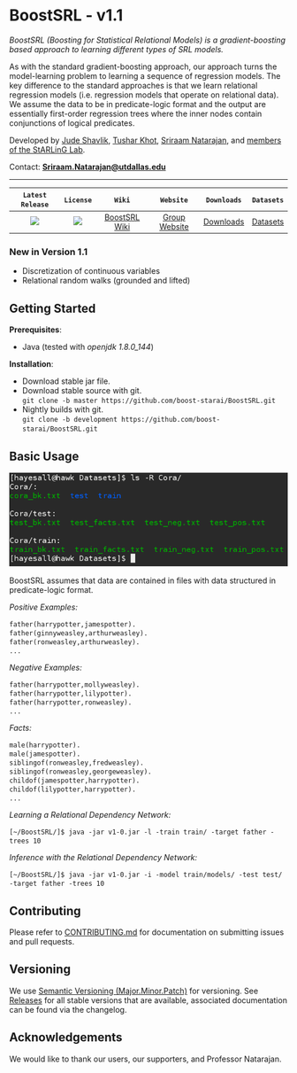 # BoostSRL - v1.1

*BoostSRL (Boosting for Statistical Relational Models) is a gradient-boosting based approach to learning different types of SRL models.*

As with the standard gradient-boosting approach, our approach turns the model-learning problem to learning a sequence of regression models. The key difference to the standard approaches is that we learn relational regression models (i.e. regression models that operate on relational data). We assume the data to be in predicate-logic format and the output are essentially first-order regression trees where the inner nodes contain conjunctions of logical predicates.

Developed by [Jude Shavlik](http://pages.cs.wisc.edu/~shavlik/), [Tushar Khot](http://pages.cs.wisc.edu/~tushar/), [Sriraam Natarajan](http://utdallas.edu/~sxn177430/), and [members of the StARLinG Lab](https://starling.utdallas.edu/people/).

Contact: **Sriraam.Natarajan@utdallas.edu**

---

| `Latest Release` | `License` | `Wiki` | `Website` | `Downloads` | `Datasets` |
| :---: | :---: | :---: | :---: | :---: | :---: |
| [![][release img]][release] | [![][license img]][license] | [BoostSRL Wiki](https://starling.utdallas.edu/softwares/boostsrl/wiki/) | [Group Website](https://starling.utdallas.edu) | [Downloads](https://github.com/boost-starai/BoostSRL-Misc/tree/master/VersionHistory/Version1.0) | [Datasets](https://github.com/boost-starai/BoostSRL-Misc/tree/master/Datasets) |

### New in Version 1.1

* Discretization of continuous variables
* Relational random walks (grounded and lifted)

## Getting Started

**Prerequisites**:

* Java (tested with *openjdk 1.8.0_144*)

**Installation**:

* Download stable jar file.  
* Download stable source with git.  
  `git clone -b master https://github.com/boost-starai/BoostSRL.git`
* Nightly builds with git.  
  `git clone -b development https://github.com/boost-starai/BoostSRL.git`
  
## Basic Usage

<img src="https://raw.githubusercontent.com/boost-starai/BoostSRL-Misc/master/Images/basicFileStructure.png" alt="Basic file structure for the Cora dataset which BoostSRL assumes for most operations." width="558" display="block" margin="auto">

BoostSRL assumes that data are contained in files with data structured in predicate-logic format.

*Positive Examples:*

    father(harrypotter,jamespotter).
	father(ginnyweasley,arthurweasley).
	father(ronweasley,arthurweasley).
	...

*Negative Examples:*

	father(harrypotter,mollyweasley).
	father(harrypotter,lilypotter).
	father(harrypotter,ronweasley).
	...

*Facts:*

	male(harrypotter).
	male(jamespotter).
	siblingof(ronweasley,fredweasley).
	siblingof(ronweasley,georgeweasley).
	childof(jamespotter,harrypotter).
	childof(lilypotter,harrypotter).
	...

*Learning a Relational Dependency Network:*

    [~/BoostSRL/]$ java -jar v1-0.jar -l -train train/ -target father -trees 10

*Inference with the Relational Dependency Network:*

    [~/BoostSRL/]$ java -jar v1-0.jar -i -model train/models/ -test test/ -target father -trees 10


## Contributing

Please refer to [CONTRIBUTING.md](.github/CONTRIBUTING.md) for documentation on submitting issues and pull requests.

## Versioning

We use [Semantic Versioning (Major.Minor.Patch)](http://semver.org/) for versioning. See [Releases](https://github.com/boost-starai/BoostSRL/releases) for all stable versions that are available, associated documentation can be found via the changelog.

## Acknowledgements

We would like to thank our users, our supporters, and Professor Natarajan.

[license]:license.txt
[license img]:https://img.shields.io/github/license/boost-starai/BoostSRL.svg

[release]:https://github.com/boost-starai/BoostSRL/releases
[release img]:https://img.shields.io/github/tag/boost-starai/BoostSRL.svg

